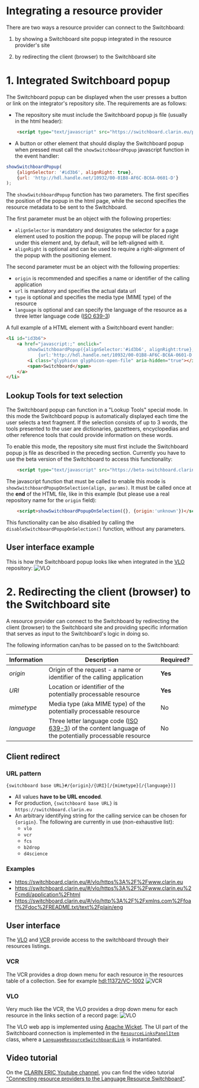 # Integrating a resource provider

There are two ways a resource provider can connect to the Switchboard:

1. by showing a Switchboard site popup integrated in the resource provider's
site

1. by redirecting the client (browser) to the Switchboard site


# 1. Integrated Switchboard popup

The Switchboard popup can be displayed when the user presses a button or link on
the integrator's repository site. The requirements are as follows:

* The repository site must include the Switchboard popup js file
(usually in the html header):
````html
    <script type="text/javascript" src="https://switchboard.clarin.eu/popup/switchboardpopup.js"></script>
````

* A button or other element that should display the Switchboard popup when
pressed must call the `showSwitchboardPopup` javascript function in the event
handler:

````javascript
showSwitchboardPopup(
    {alignSelector: '#id3b6', alignRight: true},
    {url: 'http://hdl.handle.net/10932/00-01B8-AF6C-BC6A-0601-D'}
);
````

The `showSwitchboardPopup` function has two parameters. The first specifies the
position of the popup in the html page, while the second specifies the resource
metadata to be sent to the Switchboard.

The first parameter must be an object with the following properties:
* `alignSelector` is mandatory and designates the selector for a page element
used to position the popup. The popup will be placed right under this element
and, by default, will be left-aligned with it.
* `alignRight` is optional and can be used to require a right-alignment of the
popup with the positioning element.

The second parameter must be an object with the following properties:
* `origin` is recommended and specifies a name or identifier of the calling
application
* `url` is mandatory and specifies the actual data url
* `type` is optional and specifies the media type (MIME type) of the resource
* `language` is optional and can specify the language of the resource as a three
letter language code ([ISO 639-3](https://iso639-3.sil.org/))

A full example of a HTML element with a Switchboard event handler:
````html
<li id="id3b6">
    <a href="javascript:;" onclick="
        showSwitchboardPopup({alignSelector:'#id3b6', alignRight:true},
            {url:'http://hdl.handle.net/10932/00-01B8-AF6C-BC6A-0601-D'});">
        <i class="glyphicon glyphicon-open-file" aria-hidden="true"></i>
        <span>Switchboard</span>
    </a>
</li>
````

## Lookup Tools for text selection

The Switchboard popup can function in a "Lookup Tools" special mode. In this mode the Switchboard popup is automatically displayed each time the user selects a text fragment. If the selection consists of up to 3 words, the tools presented to the user are dictionaries, gazetteers, encyclopedias and other reference tools that could provide information on these words.

To enable this mode, the repository site must first include the Switchboard popup js file as described in the preceding section. Currently you have to use the beta version of the Switchboard to access this functionality:
````html
    <script type="text/javascript" src="https://beta-switchboard.clarin.eu/popup/switchboardpopup.js"></script>
````

The javascript function that must be called to enable this mode is `showSwitchboardPopupOnSelection(align, params)`. It must be called once at the **end** of the HTML file, like in this example (but please use a real repository name for the `origin` field):

````html
    <script>showSwitchboardPopupOnSelection({}, {origin:'unknown'})</script>
````

This functionality can be also disabled by calling the `disableSwitchboardPopupOnSelection()` function, without any parameters.

## User interface example

This is how the Switchboard popup looks like when integrated in the
[VLO](https://vlo.clarin.eu) repository:
![VLO](../images/popup-integration-example-vlo.png)

# 2. Redirecting the client (browser) to the Switchboard site

A resource provider can connect to the Switchboard by redirecting the client
(browser) to the Switchboard site and providing specific information that serves
as input to the Switchboard's logic in doing so.

The following information can/has to be passed on to the Switchboard:

| Information | Description | Required? |
|-----|-----|-----|
| *origin* | Origin of the request - a name or identifier of the calling application | **Yes** |
| *URI* | Location or identifier of the potentially processable resource | **Yes** |
| *mimetype* | Media type (aka MIME type) of the potentially processable resource | No |
| *language* | Three letter language code ([ISO 639-3](https://iso639-3.sil.org/)) of the content language of the potentially processable resource | No |

## Client redirect

### URL pattern
```
{switchboard base URL}#/{origin}/{URI}[/{mimetype}[/{language}]]
```

* All values **have to be URL encoded**.
* For production, `{switchboard base URL}` is `https://switchboard.clarin.eu`
* An arbitrary identifying string for the calling service can be chosen for `{origin}`. The following are currently in use (non-exhaustive list):
  * `vlo`
  * `vcr`
  * `fcs`
  * `b2drop`
  * `d4science`

### Examples
* https://switchboard.clarin.eu/#/vlo/https%3A%2F%2Fwww.clarin.eu
* https://switchboard.clarin.eu/#/vlo/https%3A%2F%2Fwww.clarin.eu%2Fcmdi/application%2Fhtml
* https://switchboard.clarin.eu/#/vlo/http%3A%2F%2Fxmlns.com%2Ffoaf%2Fdoc%2FREADME.txt/text%2Fplain/eng

## User interface

The [VLO](https://vlo.clarin.eu) and [VCR](https://collections.clarin.eu) provide access to the switchboard through their resources listings.

### VCR
The VCR provides a drop down menu for each resource in the resources table of a collection. See for example [hdl:11372/VC-1002](http://hdl.handle.net/11372/VC-1002)
![VCR](../images/integration-example-vcr.png)

### VLO
Very much like the VCR, the VLO provides a drop down menu for each resource in the links section of a record page:
![VLO](../images/integration-example-vlo.png)

The VLO web app is implemented using [Apache Wicket](https://wicket.apache.org/). The UI part of the Switchboard connection is implemented in the [`ResourceLinksPanelItem`](https://github.com/clarin-eric/VLO/blob/master/vlo-web-app/src/main/java/eu/clarin/cmdi/vlo/wicket/panels/record/ResourceLinksPanelItem.java) class, where a [`LanguageResourceSwitchboardLink`](https://github.com/clarin-eric/VLO/blob/master/vlo-web-app/src/main/java/eu/clarin/cmdi/vlo/wicket/components/LanguageResourceSwitchboardLink.java) is instantiated.

## Video tutorial

On the [CLARIN ERIC Youtube channel](https://www.youtube.com/channel/UCJPks1mzisqsS4NrBFKIWag), you can find the video tutorial ["Connecting resource providers to the Language Resource Switchboard"](https://www.youtube.com/watch?v=YX5oGr949bQ).
